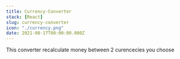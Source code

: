```yaml
---
title: Currency-Converter
stack: [React]
slug: currency-converter
icon: "./currency.png"
date: 2021-08-17T00:00:00.000Z
---
```


This converter recalculate money between 2 curencecies you choose
